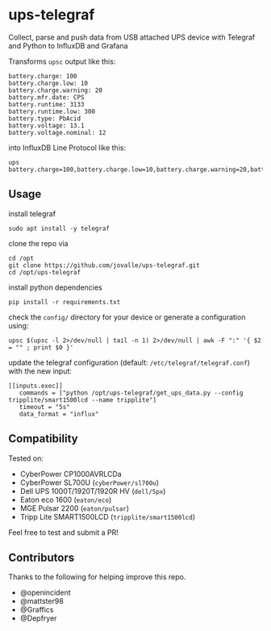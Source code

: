 # ups-telegraf

Collect, parse and push data from USB attached UPS device with Telegraf and Python to InfluxDB and Grafana 

Transforms `upsc` output like this:
```
battery.charge: 100
battery.charge.low: 10
battery.charge.warning: 20
battery.mfr.date: CPS
battery.runtime: 3133
battery.runtime.low: 300
battery.type: PbAcid
battery.voltage: 13.1
battery.voltage.nominal: 12
```
into InfluxDB Line Protocol like this: 
```
ups battery.charge=100,battery.charge.low=10,battery.charge.warning=20,battery.mfr.date="CPS",battery.runtime=2970,battery.runtime.low=300,battery.type="PbAcid",battery.voltage=13.1,battery.voltage.nominal=12
```

## Usage

install telegraf
```
sudo apt install -y telegraf
```

clone the repo via 
```
cd /opt
git clone https://github.com/jovalle/ups-telegraf.git
cd /opt/ups-telegraf
```

install python dependencies
```
pip install -r requirements.txt
```

check the `config/` directory for your device or generate a configuration using:
```
upsc $(upsc -l 2>/dev/null | tail -n 1) 2>/dev/null | awk -F ":" '{ $2 = "" ; print $0 }'
```

update the telegraf configuration (default: `/etc/telegraf/telegraf.conf`) with the new input:
```
[[inputs.exec]]
   commands = ["python /opt/ups-telegraf/get_ups_data.py --config tripplite/smart1500lcd --name tripplite"]
   timeout = "5s"
   data_format = "influx"
```

## Compatibility
Tested on:
* CyberPower CP1000AVRLCDa
* CyberPower SL700U (`cyberPower/sl700u`)
* Dell UPS 1000T/1920T/1920R HV (`dell/5px`)
* Eaton eco 1600 (`eaton/eco`)
* MGE Pulsar 2200 (`eaton/pulsar`)
* Tripp Lite SMART1500LCD (`tripplite/smart1500lcd`)

Feel free to test and submit a PR!

## Contributors

Thanks to the following for helping improve this repo.

* @openincident
* @mattster98
* @Graffics
* @Depfryer
